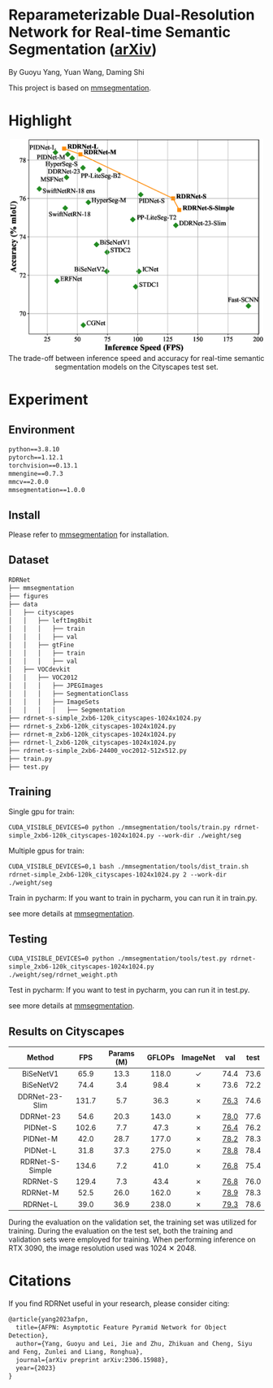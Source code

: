# Reparameterizable Dual-Resolution Network for Real-time Semantic Segmentation ([arXiv](x))

By Guoyu Yang, Yuan Wang, Daming Shi

This project is based on [mmsegmentation](https://github.com/open-mmlab/mmsegmentation).


# Highlight

<p align="center">
  <img src="figures/0.png" alt="overview-of-our-method" width="500"/></br>
  <span align="center">The trade-off between inference speed and accuracy for real-time semantic segmentation models on the Cityscapes test set.</span> 
</p>


# Experiment

## Environment
```
python==3.8.10
pytorch==1.12.1
torchvision==0.13.1
mmengine==0.7.3
mmcv==2.0.0
mmsegmentation==1.0.0
```

## Install
Please refer to [mmsegmentation](https://mmsegmentation.readthedocs.io/en/latest/get_started.html) for installation.

## Dataset
```
RDRNet
├── mmsegmentation
├── figures
├── data
│   ├── cityscapes
│   │   ├── leftImg8bit
│   │   │   ├── train
│   │   │   ├── val
│   │   ├── gtFine
│   │   │   ├── train
│   │   │   ├── val
│   ├── VOCdevkit
│   │   ├── VOC2012
│   │   │   ├── JPEGImages
│   │   │   ├── SegmentationClass
│   │   │   ├── ImageSets
│   │   │   │   ├── Segmentation
├── rdrnet-s-simple_2xb6-120k_cityscapes-1024x1024.py
├── rdrnet-s_2xb6-120k_cityscapes-1024x1024.py
├── rdrnet-m_2xb6-120k_cityscapes-1024x1024.py
├── rdrnet-l_2xb6-120k_cityscapes-1024x1024.py
├── rdrnet-s-simple_2xb6-24400_voc2012-512x512.py
├── train.py
├── test.py
```

## Training
Single gpu for train:
```shell
CUDA_VISIBLE_DEVICES=0 python ./mmsegmentation/tools/train.py rdrnet-simple_2xb6-120k_cityscapes-1024x1024.py --work-dir ./weight/seg
```

Multiple gpus for train:
```shell
CUDA_VISIBLE_DEVICES=0,1 bash ./mmsegmentation/tools/dist_train.sh rdrnet-simple_2xb6-120k_cityscapes-1024x1024.py 2 --work-dir ./weight/seg
```

Train in pycharm: If you want to train in pycharm, you can run it in train.py.

see more details at [mmsegmentation](https://github.com/open-mmlab/mmsegmentation).

## Testing
```shell
CUDA_VISIBLE_DEVICES=0 python ./mmsegmentation/tools/test.py rdrnet-simple_2xb6-120k_cityscapes-1024x1024.py ./weight/seg/rdrnet_weight.pth
```

Test in pycharm: If you want to test in pycharm, you can run it in test.py.

see more details at [mmsegmentation](https://github.com/open-mmlab/mmsegmentation).

## Results on Cityscapes
|       Method       |  FPS  | Params (M) | GFLOPs | ImageNet |                                            val                                             | test |
|:------------------:|:-----:|:----------:|:------:|:--------:|:------------------------------------------------------------------------------------------:|:----:|
|     BiSeNetV1      | 65.9  |    13.3    |  118.0 | &#10003; |                                            74.4                                            | 73.6 |
|     BiSeNetV2      | 74.4  |    3.4     |  98.4  | &#10007; |                                            73.6                                            | 72.2 |
|   DDRNet-23-Slim   | 131.7 |    5.7     |  36.3  | &#10007; | [76.3](XXXXXXXXXXXXXXXXXXXXXXXXXXXXXXXXXXXXXXXXXXXXXXXXXXXXXXXXXXXXXXXXXXXXXXXXXXXXXXXXXX) | 74.6 |
|     DDRNet-23      | 54.6  |    20.3    |  143.0 | &#10007; | [78.0](XXXXXXXXXXXXXXXXXXXXXXXXXXXXXXXXXXXXXXXXXXXXXXXXXXXXXXXXXXXXXXXXXXXXXXXXXXXXXXXXXX) | 77.6 |
|     PIDNet-S       | 102.6 |    7.7     |  47.3  | &#10007; | [76.4](XXXXXXXXXXXXXXXXXXXXXXXXXXXXXXXXXXXXXXXXXXXXXXXXXXXXXXXXXXXXXXXXXXXXXXXXXXXXXXXXXX) | 76.2 |
|     PIDNet-M       | 42.0  |    28.7    |  177.0 | &#10007; | [78.2](XXXXXXXXXXXXXXXXXXXXXXXXXXXXXXXXXXXXXXXXXXXXXXXXXXXXXXXXXXXXXXXXXXXXXXXXXXXXXXXXXX) | 78.3 |
|     PIDNet-L       | 31.8  |    37.3    |  275.0 | &#10007; | [78.8](XXXXXXXXXXXXXXXXXXXXXXXXXXXXXXXXXXXXXXXXXXXXXXXXXXXXXXXXXXXXXXXXXXXXXXXXXXXXXXXXXX) | 78.4 |
|   RDRNet-S-Simple  | 134.6 |    7.2     |  41.0  | &#10007; | [76.8](XXXXXXXXXXXXXXXXXXXXXXXXXXXXXXXXXXXXXXXXXXXXXXXXXXXXXXXXXXXXXXXXXXXXXXXXXXXXXXXXXX) | 75.4 |
|     RDRNet-S       | 129.4 |    7.3     |  43.4  | &#10007; | [76.8](XXXXXXXXXXXXXXXXXXXXXXXXXXXXXXXXXXXXXXXXXXXXXXXXXXXXXXXXXXXXXXXXXXXXXXXXXXXXXXXXXX) | 76.0 |
|     RDRNet-M       | 52.5  |    26.0    |  162.0 | &#10007; | [78.9](XXXXXXXXXXXXXXXXXXXXXXXXXXXXXXXXXXXXXXXXXXXXXXXXXXXXXXXXXXXXXXXXXXXXXXXXXXXXXXXXXX) | 78.3 |
|     RDRNet-L       | 39.0  |    36.9    |  238.0 | &#10007; | [79.3](XXXXXXXXXXXXXXXXXXXXXXXXXXXXXXXXXXXXXXXXXXXXXXXXXXXXXXXXXXXXXXXXXXXXXXXXXXXXXXXXXX) | 78.6 |

During the evaluation on the validation set, the training set was utilized for training. During the evaluation on the test set, both the training and validation sets were employed for training. When performing inference on RTX 3090, the image resolution used was 1024 &#10005; 2048.


# Citations

If you find RDRNet useful in your research, please consider citing:
```
@article{yang2023afpn,
  title={AFPN: Asymptotic Feature Pyramid Network for Object Detection},
  author={Yang, Guoyu and Lei, Jie and Zhu, Zhikuan and Cheng, Siyu and Feng, Zunlei and Liang, Ronghua},
  journal={arXiv preprint arXiv:2306.15988},
  year={2023}
}
```
